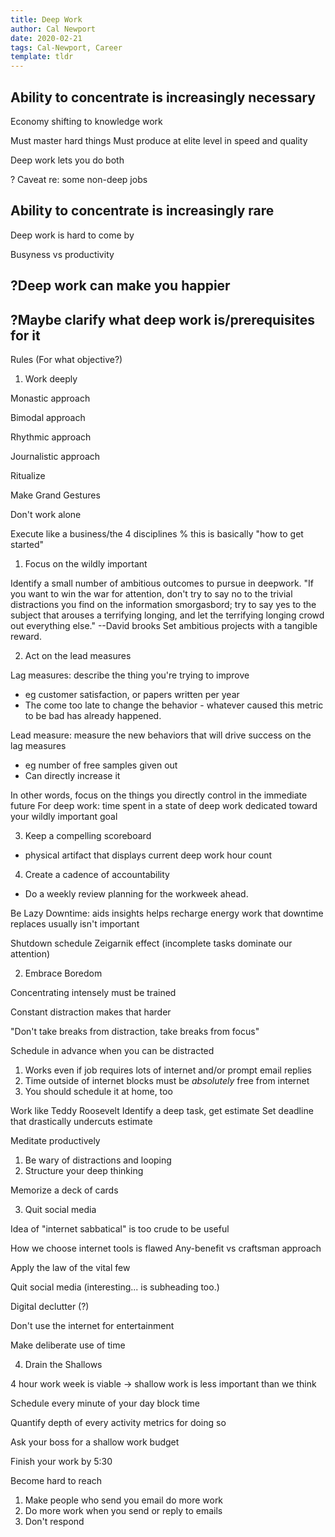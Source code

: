 ```yaml
---
title: Deep Work
author: Cal Newport
date: 2020-02-21
tags: Cal-Newport, Career
template: tldr
---
```


## Ability to concentrate is increasingly necessary
Economy shifting to knowledge work

Must master hard things
Must produce at elite level in speed and quality

Deep work lets you do both

? Caveat re: some non-deep jobs


## Ability to concentrate is increasingly rare
Deep work is hard to come by

Busyness vs productivity


## ?Deep work can make you happier



## ?Maybe clarify what deep work is/prerequisites for it





Rules (For what objective?)


1. Work deeply

Monastic approach

Bimodal approach

Rhythmic approach

Journalistic approach

Ritualize

Make Grand Gestures

Don't work alone

Execute like a business/the 4 disciplines
% this is basically "how to get started"

1. Focus on the wildly important

Identify a small number of ambitious outcomes to pursue in deepwork.
"If you want to win the war for attention, don't try to say no to the trivial
distractions you find on the information smorgasbord; try to say yes to the
subject that arouses a terrifying longing, and let the terrifying longing crowd
out everything else."
--David brooks
Set ambitious projects with a tangible reward.

2. Act on the lead measures

Lag measures: describe the thing you're trying to improve
 * eg customer satisfaction, or papers written per year
 * The come too late to change the behavior - whatever caused this metric to be
    bad has already happened.

Lead measure: measure the new behaviors that will drive success on the lag measures
 * eg number of free samples given out
 * Can directly increase it

In other words, focus on the things you directly control in the immediate future
For deep work: time spent in a state of deep work dedicated toward your wildly
important goal

3. Keep a compelling scoreboard

 * physical artifact that displays current deep work hour count


4. Create a cadence of accountability

 * Do a weekly review planning for the workweek ahead.





Be Lazy
Downtime:
aids insights
helps recharge energy
work that downtime replaces usually isn't important

Shutdown schedule
Zeigarnik effect (incomplete tasks dominate our attention)


2. Embrace Boredom

Concentrating intensely must be trained

Constant distraction makes that harder

"Don't take breaks from distraction, take breaks from focus"

Schedule in advance when you can be distracted
1. Works even if job requires lots of internet and/or prompt email replies
2. Time outside of internet blocks must be _absolutely_ free from internet
3. You should schedule it at home, too

Work like Teddy Roosevelt
Identify a deep task, get estimate
Set deadline that drastically undercuts estimate

Meditate productively
1. Be wary of distractions and looping
2. Structure your deep thinking

Memorize a deck of cards


3. Quit social media

Idea of "internet sabbatical" is too crude to be useful

How we choose internet tools is flawed
Any-benefit vs craftsman approach

Apply the law of the vital few

Quit social media (interesting... is subheading too.)

Digital declutter (?)

Don't use the internet for entertainment

Make deliberate use of time


4. Drain the Shallows

4 hour work week is viable -> shallow work is less important than we think

Schedule every minute of your day
block time

Quantify depth of every activity
metrics for doing so

Ask your boss for a shallow work budget

Finish your work by 5:30

Become hard to reach
1. Make people who send you email do more work
2. Do more work when you send or reply to emails
3. Don't respond




